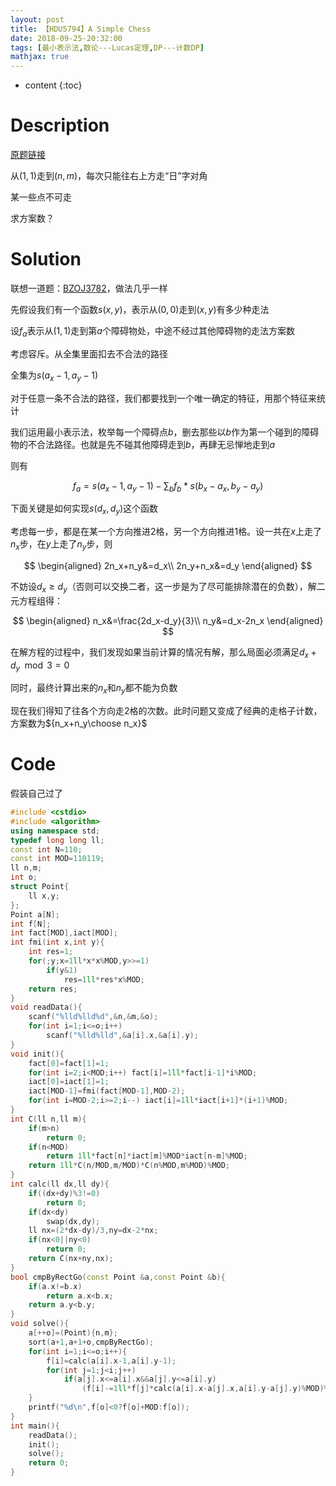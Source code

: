 ```yaml
---
layout: post
title: 【HDU5794】A Simple Chess
date: 2018-09-25-20:32:00
tags: [最小表示法,数论---Lucas定理,DP---计数DP]
mathjax: true
---
```

* content
{:toc}
# Description

[原题链接](http://acm.hdu.edu.cn/showproblem.php?pid=5794)

从$(1,1)​$走到$(n,m)​$，每次只能往右上方走“日”字对角

某一些点不可走

求方案数？



# Solution

联想一道题：[BZOJ3782](https://www.lydsy.com/JudgeOnline/problem.php?id=3782)，做法几乎一样

先假设我们有一个函数$s(x,y)$，表示从$(0,0)$走到$(x,y)$有多少种走法

设$f_a$表示从$(1,1)$走到第$a$个障碍物处，中途不经过其他障碍物的走法方案数

考虑容斥。从全集里面扣去不合法的路径

全集为$s(a_x-1,a_y-1)$

对于任意一条不合法的路径，我们都要找到一个唯一确定的特征，用那个特征来统计

我们运用最小表示法，枚举每一个障碍点$b$，删去那些以$b$作为第一个碰到的障碍物的不合法路径。也就是先不碰其他障碍走到$b$，再肆无忌惮地走到$a$

则有

$$
f_a=s(a_x-1,a_y-1)-\sum_{b}f_b * s(b_x-a_x,b_y-a_y)
$$

下面关键是如何实现$s(d_x,d_y)$这个函数

考虑每一步，都是在某一个方向推进2格，另一个方向推进1格。设一共在$x$上走了$n_x$步，在$y$上走了$n_y$步，则

$$
\begin{aligned}
2n_x+n_y&=d_x\\
2n_y+n_x&=d_y
\end{aligned}
$$

不妨设$d_x\ge d_y$（否则可以交换二者，这一步是为了尽可能排除潜在的负数），解二元方程组得：

$$
\begin{aligned}
n_x&=\frac{2d_x-d_y}{3}\\
n_y&=d_x-2n_x
\end{aligned}
$$

在解方程的过程中，我们发现如果当前计算的情况有解，那么局面必须满足$d_x+d_y\mod3=0$

同时，最终计算出来的$n_x$和$n_y$都不能为负数

现在我们得知了往各个方向走2格的次数。此时问题又变成了经典的走格子计数，方案数为${n_x+n_y\choose n_x}$



# Code

假装自己过了

```c++
#include <cstdio>
#include <algorithm>
using namespace std;
typedef long long ll;
const int N=110;
const int MOD=110119;
ll n,m;
int o;
struct Point{
	ll x,y;
};
Point a[N];
int f[N];
int fact[MOD],iact[MOD];
int fmi(int x,int y){
	int res=1;
	for(;y;x=1ll*x*x%MOD,y>>=1)
		if(y&1)
			res=1ll*res*x%MOD;
	return res;
}
void readData(){
	scanf("%lld%lld%d",&n,&m,&o);
	for(int i=1;i<=o;i++)
		scanf("%lld%lld",&a[i].x,&a[i].y);
}
void init(){
	fact[0]=fact[1]=1;
	for(int i=2;i<MOD;i++) fact[i]=1ll*fact[i-1]*i%MOD;
	iact[0]=iact[1]=1;
	iact[MOD-1]=fmi(fact[MOD-1],MOD-2);
	for(int i=MOD-2;i>=2;i--) iact[i]=1ll*iact[i+1]*(i+1)%MOD;
}
int C(ll n,ll m){
	if(m>n)
		return 0;
	if(n<MOD)
		return 1ll*fact[n]*iact[m]%MOD*iact[n-m]%MOD;
	return 1ll*C(n/MOD,m/MOD)*C(n%MOD,m%MOD)%MOD;
}
int calc(ll dx,ll dy){
	if((dx+dy)%3!=0)
		return 0;
	if(dx<dy)
		swap(dx,dy);
	ll nx=(2*dx-dy)/3,ny=dx-2*nx;
	if(nx<0||ny<0)
		return 0;
	return C(nx+ny,nx);
}
bool cmpByRectGo(const Point &a,const Point &b){
	if(a.x!=b.x)
		return a.x<b.x;
	return a.y<b.y;
}
void solve(){
	a[++o]=(Point){n,m};
	sort(a+1,a+1+o,cmpByRectGo);
	for(int i=1;i<=o;i++){
		f[i]=calc(a[i].x-1,a[i].y-1);
		for(int j=1;j<i;j++)
			if(a[j].x<=a[i].x&&a[j].y<=a[i].y)
				(f[i]-=1ll*f[j]*calc(a[i].x-a[j].x,a[i].y-a[j].y)%MOD)%=MOD;
	}
	printf("%d\n",f[o]<0?f[o]+MOD:f[o]);
}
int main(){
	readData();
	init();
	solve();
	return 0;
}
```

